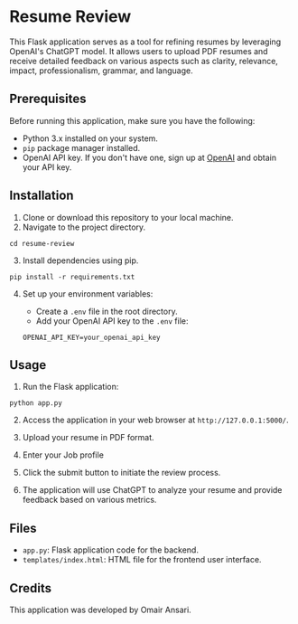 # Resume Review

This Flask application serves as a tool for refining resumes by leveraging OpenAI's ChatGPT model. It allows users to upload PDF resumes and receive detailed feedback on various aspects such as clarity, relevance, impact, professionalism, grammar, and language.

## Prerequisites

Before running this application, make sure you have the following:

- Python 3.x installed on your system.
- `pip` package manager installed.
- OpenAI API key. If you don't have one, sign up at [OpenAI](https://openai.com) and obtain your API key.

## Installation

1. Clone or download this repository to your local machine.
2. Navigate to the project directory.

```
cd resume-review
```

3. Install dependencies using pip.

```
pip install -r requirements.txt
```

4. Set up your environment variables:

    - Create a `.env` file in the root directory.
    - Add your OpenAI API key to the `.env` file:

    ```
    OPENAI_API_KEY=your_openai_api_key
    ```

## Usage

1. Run the Flask application:

```
python app.py
```

2. Access the application in your web browser at `http://127.0.0.1:5000/`.

3. Upload your resume in PDF format.
4. Enter your Job profile

5. Click the submit button to initiate the review process.

6. The application will use ChatGPT to analyze your resume and provide feedback based on various metrics.

## Files

- `app.py`: Flask application code for the backend.
- `templates/index.html`: HTML file for the frontend user interface.

## Credits

This application was developed by Omair Ansari.
